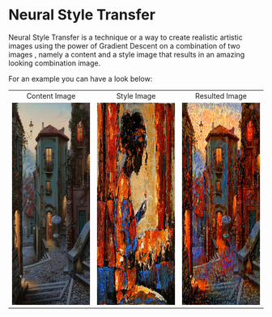 # Neural Style Transfer

<p>
Neural Style Transfer is a technique or a way to create realistic artistic images using the power of Gradient Descent on a combination of two images , namely a content and a style image that results in an amazing looking combination image.
<p>
For an example you can have a look below:

<table>
    <tr>
        <td text_align="centre">
            <center> Content Image </center>
        </td>
        <td >
            <center> Style Image </center>
        </td>
        <td >
            <center> Resulted Image </center>
        </td>
    </tr>
    <tr>
        <td width="33%" height="400px">
            <img src="https://raw.githubusercontent.com/NeyoxDrago/Computer-Vision-Projects/main/Neural%20Style%20Transfer/results/2/content.jpg" width="100%" height="100%" >
        </td>
        <td width="33%" height="400px">
            <img src="https://raw.githubusercontent.com/NeyoxDrago/Computer-Vision-Projects/main/Neural%20Style%20Transfer/results/2/style.jpg" width="100%" height="100%"  >
        </td>
        <td width="33%" height="400px">
            <img src="https://raw.githubusercontent.com/NeyoxDrago/Computer-Vision-Projects/main/Neural%20Style%20Transfer/results/2/generated_image_at_iteration_2000.png" width="100%" height="100%" >
        </td>
    </tr>
</table>
